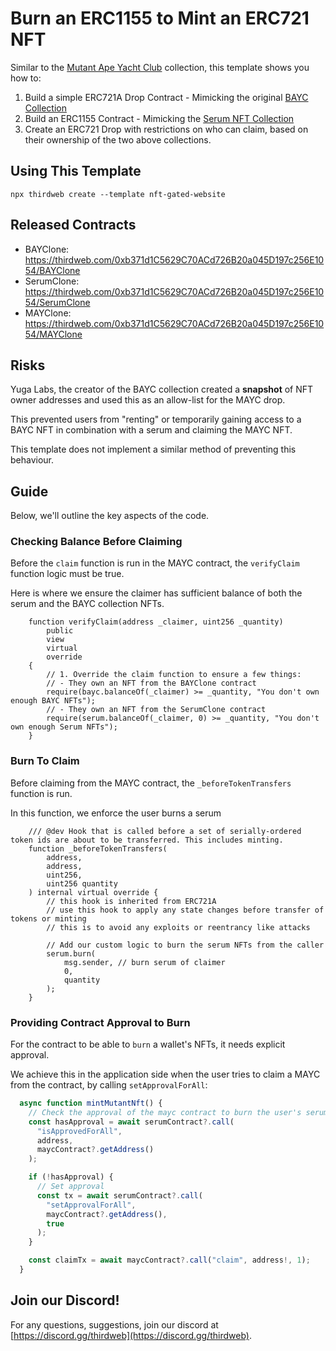 # Burn an ERC1155 to Mint an ERC721 NFT

Similar to the [Mutant Ape Yacht Club](https://opensea.io/collection/mutant-ape-yacht-club) collection, this template shows you how to:

1. Build a simple ERC721A Drop Contract - Mimicking the original [BAYC Collection](https://opensea.io/collection/boredapeyachtclub)
2. Build an ERC1155 Contract - Mimicking the [Serum NFT Collection](https://opensea.io/collection/bored-ape-chemistry-club) 
3. Create an ERC721 Drop with restrictions on who can claim, based on their ownership of the two above collections.

## Using This Template

```
npx thirdweb create --template nft-gated-website
```

## Released Contracts
- BAYClone: https://thirdweb.com/0xb371d1C5629C70ACd726B20a045D197c256E1054/BAYClone
- SerumClone: https://thirdweb.com/0xb371d1C5629C70ACd726B20a045D197c256E1054/SerumClone
- MAYClone: https://thirdweb.com/0xb371d1C5629C70ACd726B20a045D197c256E1054/MAYClone

## Risks

Yuga Labs, the creator of the BAYC collection created a **snapshot** of NFT owner addresses and used this as an allow-list for the MAYC drop.

This prevented users from "renting" or temporarily gaining access to a BAYC NFT in combination with a serum and claiming the MAYC NFT.

This template does not implement a similar method of preventing this behaviour.

## Guide

Below, we'll outline the key aspects of the code. 

### Checking Balance Before Claiming

Before the `claim` function is run in the MAYC contract, the `verifyClaim` function logic must be true.

Here is where we ensure the claimer has sufficient balance of both the serum and the BAYC collection NFTs.

```solidity
    function verifyClaim(address _claimer, uint256 _quantity)
        public
        view
        virtual
        override
    {
        // 1. Override the claim function to ensure a few things:
        // - They own an NFT from the BAYClone contract
        require(bayc.balanceOf(_claimer) >= _quantity, "You don't own enough BAYC NFTs");
        // - They own an NFT from the SerumClone contract
        require(serum.balanceOf(_claimer, 0) >= _quantity, "You don't own enough Serum NFTs");
    }
```

### Burn To Claim

Before claiming from the MAYC contract, the `_beforeTokenTransfers` function is run.

In this function, we enforce the user burns a serum 

```solidity
    /// @dev Hook that is called before a set of serially-ordered token ids are about to be transferred. This includes minting.
    function _beforeTokenTransfers(
        address,
        address,
        uint256,
        uint256 quantity
    ) internal virtual override {
        // this hook is inherited from ERC721A
        // use this hook to apply any state changes before transfer of tokens or minting
        // this is to avoid any exploits or reentrancy like attacks

        // Add our custom logic to burn the serum NFTs from the caller
        serum.burn(
            msg.sender, // burn serum of claimer
            0,
            quantity
        );
    }
```

### Providing Contract Approval to Burn

For the contract to be able to `burn` a wallet's NFTs, it needs explicit approval.

We achieve this in the application side when the user tries to claim a MAYC from the contract, by calling `setApprovalForAll`:

```jsx
  async function mintMutantNft() {
    // Check the approval of the mayc contract to burn the user's serum tokens
    const hasApproval = await serumContract?.call(
      "isApprovedForAll",
      address,
      maycContract?.getAddress()
    );

    if (!hasApproval) {
      // Set approval
      const tx = await serumContract?.call(
        "setApprovalForAll",
        maycContract?.getAddress(),
        true
      );
    }

    const claimTx = await maycContract?.call("claim", address!, 1);
  }
```

## Join our Discord!

For any questions, suggestions, join our discord at [https://discord.gg/thirdweb](https://discord.gg/thirdweb).
